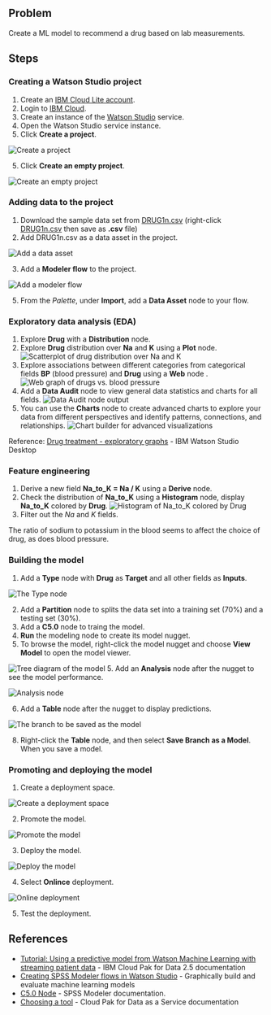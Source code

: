 ## Problem
Create a ML model to recommend a drug based on lab measurements.

## Steps
### Creating a Watson Studio project
1. Create an [IBM Cloud Lite account](https://cloud.ibm.com/registration).
2. Login to [IBM Cloud](https://cloud.ibm.com/resources).
3. Create an instance of the [Watson Studio](https://cloud.ibm.com/catalog/services/watson-studio) service.
4. Open the Watson Studio service instance.
5. Click **Create a project**.

![Create a project](https://s3.us.cloud-object-storage.appdomain.cloud/developer/default/tutorials/watson-studio-data-visualization-preparation-transformation/images/project-home-page.png)

5. Click **Create an empty project**.

![Create an empty project](https://s3.us.cloud-object-storage.appdomain.cloud/developer/default/tutorials/watson-studio-data-visualization-preparation-transformation/images/project-create-options.png)

### Adding data to the project
1. Download the sample data set from [DRUG1n.csv](https://github.com/IBMPredictiveAnalytics/ViolinPlots_with_Seaborn/blob/master/example/DRUG1n.csv) (right-click [DRUG1n.csv](https://raw.githubusercontent.com/IBMPredictiveAnalytics/ViolinPlots_with_Seaborn/master/example/DRUG1n.csv) then save as **.csv** file)
2. Add DRUG1n.csv as a data asset in the project.

![Add a data asset](https://s3.us.cloud-object-storage.appdomain.cloud/developer/default/tutorials/watson-studio-data-visualization-preparation-transformation/images/assets-load-data.png)

3. Add a **Modeler flow** to the project.

![Add a modeler flow](https://s3.us.cloud-object-storage.appdomain.cloud/developer/default/tutorials/watson-studio-spss-modeler-flow/images/add-modeler-flow.png)

5. From the *Palette*, under **Import**, add a **Data Asset** node to your flow.

### Exploratory data analysis (EDA)
1. Explore **Drug** with a **Distribution** node.
2. Explore **Drug** distribution over **Na** and **K** using a **Plot** node.
![Scatterplot of drug distribution over Na and K](https://www.ibm.com/docs/en/SSBFT6_1.1.0/wsd/images/tut_drug_scatterplot.png)
3. Explore associations between different categories from categorical fields **BP** (blood pressure) and **Drug** using a **Web** node .
![Web graph of drugs vs. blood pressure](https://www.ibm.com/docs/en/SSBFT6_1.1.0/wsd/images/tut_drug_web.png)
4. Add a **Data Audit** node to view general data statistics and charts for all fields.
![Data Audit node output](https://s3.us.cloud-object-storage.appdomain.cloud/developer/default/tutorials/watson-studio-spss-modeler-flow/images/21-fields-output.png)
5. You can use the **Charts** node to create advanced charts to explore your data from different perspectives and identify patterns, connections, and relationships.
![Chart builder for advanced visualizations](https://www.ibm.com/docs/en/SSBFT6_1.1.0/wsd/images/tut_drug_viz.png)

Reference: [Drug treatment - exploratory graphs](https://www.ibm.com/docs/en/wsd?topic=tutorials-drug-treatment-exploratory-graphs) - IBM Watson Studio Desktop

### Feature engineering
1. Derive a new field **Na_to_K = Na / K** using a **Derive** node.
2. Check the distribution of **Na_to_K** using a **Histogram** node, display **Na_to_K** colored by **Drug**.
![Histogram of Na_to_K colored by Drug](https://www.ibm.com/docs/en/SSBFT6_1.1.0/wsd/images/tut_drug_histogram.png)
3. Filter out the *Na* and *K* fields.

The ratio of sodium to potassium in the blood seems to affect the choice of drug, as does blood pressure.

### Building the model
1. Add a **Type** node with **Drug** as **Target** and all other fields as **Inputs**.

![The Type node](https://www.ibm.com/docs/en/SSBFT6_1.1.0/wsd/images/tut_drug_build_flow2.png)

2. Add a **Partition** node to splits the data set into a training set (70%) and a testing set (30%).
4. Add a **C5.0** node to traing the model.
5. **Run** the modeling node to create its model nugget.
6. To browse the model, right-click the model nugget and choose **View Model** to open the model viewer.

![Tree diagram of the model](https://www.ibm.com/docs/en/SSBFT6_1.1.0/wsd/images/tut_drug_browse_tree.png)
5. Add an **Analysis** node after the nugget to see the model performance.

![Analysis node](https://www.ibm.com/docs/en/SSBFT6_1.1.0/wsd/images/tut_drug_analysis.png)

6. Add a **Table** node after the nugget to display predictions.

![The branch to be saved as the model](https://www.ibm.com/docs/en/SSQNUZ_2.5.0/wsj/streaming-pipelines/images/model_flow_canvas.gif)

8. Right-click the **Table** node, and then select **Save Branch as a Model**. When you save a model.

### Promoting and deploying the model
1. Create a deployment space.

![Create a deployment space](https://s3.us.cloud-object-storage.appdomain.cloud/developer/default/tutorials/watson-studio-spss-modeler-flow/images/deployment-space-create.png)

2. Promote the model.

![Promote the model](https://s3.us.cloud-object-storage.appdomain.cloud/developer/default/tutorials/watson-studio-spss-modeler-flow/images/model-details.png)

3. Deploy the model.

![Deploy the model](https://s3.us.cloud-object-storage.appdomain.cloud/developer/default/tutorials/watson-studio-spss-modeler-flow/images/deployment-list.png)

4. Select **Onlince** deployment.

![Online deployment](https://s3.us.cloud-object-storage.appdomain.cloud/developer/default/tutorials/watson-studio-spss-modeler-flow/images/deploy-model.png)

5. Test the deployment.

## References
* [Tutorial: Using a predictive model from Watson Machine Learning with streaming patient data](https://www.ibm.com/docs/en/cloud-paks/cp-data/2.5.0?topic=manually-spss-model-operator) - IBM Cloud Pak for Data 2.5 documentation
* [Creating SPSS Modeler flows in Watson Studio](https://developer.ibm.com/technologies/data-science/tutorials/watson-studio-spss-modeler-flow) - Graphically build and evaluate machine learning models
* [C5.0 Node](https://www.ibm.com/docs/en/spss-modeler/SaaS?topic=trees-c50-node) - SPSS Modeler documentation.
* [Choosing a tool](https://dataplatform.cloud.ibm.com/docs/content/wsj/getting-started/tools.html) - Cloud Pak for Data as a Service documentation
